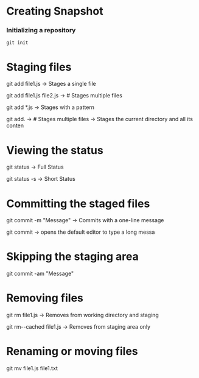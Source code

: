 # Creating Snapshot

### Initializing a repository
```git
git init
```
# Staging files

git add file1.js         -> Stages a single file   
 
git add file1.js file2.js   -> # Stages multiple files

git add *.js      -> Stages with a pattern

git add. -> # Stages multiple files   -> Stages the current directory and all its conten


# Viewing the status

git status  -> Full Status

git status -s  -> Short Status

# Committing the staged files

git commit -m "Message" -> Commits with a one-line message

git commit -> opens the default editor to type a long messa


# Skipping the staging area 

git commit -am "Message"

# Removing files

git rm file1.js     -> Removes from working directory and staging 

git rm--cached file1.js  -> Removes from staging area only


# Renaming or moving files

git mv file1.js file1.txt

